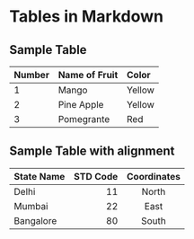 # Tables in Markdown

## Sample Table

| Number | Name of Fruit | Color |
|:-------|:--------------|:------|
| 1 | Mango | Yellow |
| 2 | Pine Apple | Yellow |
| 3 | Pomegrante | Red |

## Sample Table with alignment

| State Name | STD Code | Coordinates |
|:-----------|---------:|:-----------:|
| Delhi | 11 | North |
| Mumbai | 22 | East |
| Bangalore | 80 | South |

